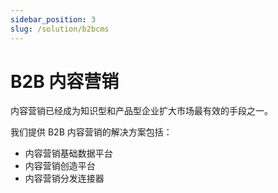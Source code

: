 ```yaml
---
sidebar_position: 3
slug: /solution/b2bcms
---
```


# B2B 内容营销

内容营销已经成为知识型和产品型企业扩大市场最有效的手段之一。  

我们提供 B2B 内容营销的解决方案包括：

* 内容营销基础数据平台
* 内容营销创造平台
* 内容营销分发连接器